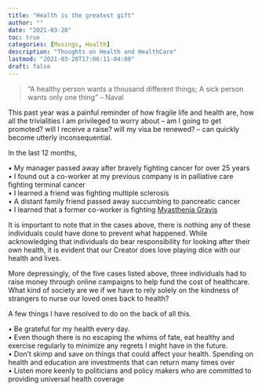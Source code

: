 ```yaml
---
title: "Health is the greatest gift"
author: ""
date: "2021-03-20"
toc: true
categories: [Musings, Health]
description: "Thoughts on Health and HealthCare"
lastmod: "2021-03-20T17:06:11-04:00"
draft: false
---
```


> “A healthy person wants a thousand different things; A sick person wants only one thing” – Naval

This past year was a painful reminder of how fragile life and health are, how all the trivialities I am privileged to worry about – am I going to get promoted? will I receive a raise? will my visa be renewed? – can quickly become utterly inconsequential.

In the last 12 months,

• My manager passed away after bravely fighting cancer for over 25 years <br> • I found out a co-worker at my previous company is in palliative care fighting terminal cancer <br> • I learned a friend was fighting multiple sclerosis <br> • A distant family friend passed away succumbing to pancreatic cancer <br> • I learned that a former co-worker is fighting [Myasthenia Gravis](https://www.mayoclinic.org/diseases-conditions/myasthenia-gravis/symptoms-causes/syc-20352036) <br>

It is important to note that in the cases above, there is nothing any of these individuals could have done to prevent what happened. While acknowledging that individuals do bear responsibility for looking after their own health, it is evident that our Creator does love playing dice with our health and lives.

More depressingly, of the five cases listed above, three individuals had to raise money through online campaigns to help fund the cost of healthcare. What kind of society are we if we have to rely solely on the kindness of strangers to nurse our loved ones back to health?

A few things I have resolved to do on the back of all this.<br>

• Be grateful for my health every day. <br> • Even though there is no escaping the whims of fate, eat healthy and exercise regularly to minimize any regrets I might have in the future. <br> • Don’t skimp and save on things that could affect your health. Spending on health and education are investments that can return many times over <br> • Listen more keenly to politicians and policy makers who are committed to providing universal health coverage
